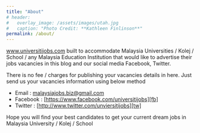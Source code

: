 ```yaml
---
title: "About"
# header:
#   overlay_image: /assets/images/utah.jpg
#   caption: "Photo Credit: **Kathleen Finlinson**"
permalink: /about/
---
```


www.universitijobs.com built to accommodate Malaysia Universities / Kolej / School / any Malaysia Education Institution that would like to advertise their jobs vacancies in this blog and our social media Facebook, Twitter.

There is no fee / charges for publishing your vacancies details in here. Just send us your vacancies information using below method

- Email :  malaysiajobs.biz@gmail.com
- Facebook : [https://www.facebook.com/universitijobs][fb]
- Twitter : [http://www.twitter.com/unviersitijobs][tw]

Hope you will find your best candidates to get your current dream jobs in Malaysia University / Kolej / School

[fb]:https://www.facebook.com/universitijobs/
[tw]:https://www.twitter.com/unviersitijobs/